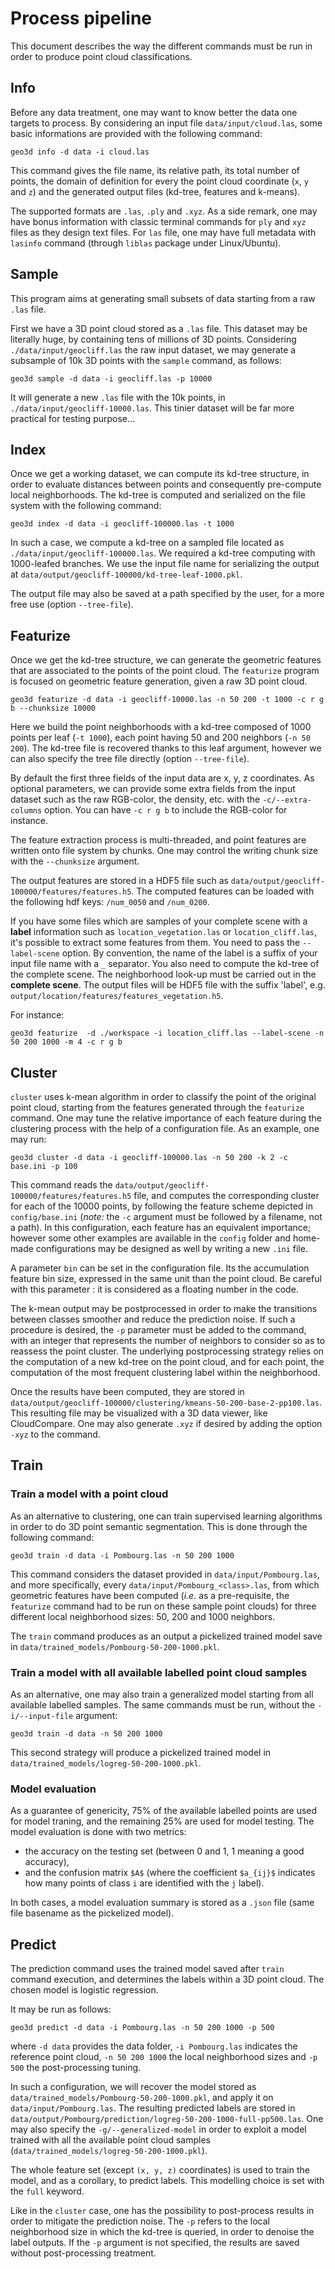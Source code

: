 # Process pipeline

This document describes the way the different commands must be run in order to
produce point cloud classifications.


## Info

Before any data treatment, one may want to know better the data one targets to
process. By considering an input file `data/input/cloud.las`, some basic
informations are provided with the following command:

```
geo3d info -d data -i cloud.las
```

This command gives the file name, its relative path, its total number of
points, the domain of definition for every the point cloud coordinate (`x`, `y`
and `z`) and the generated output files (kd-tree, features and k-means).

The supported formats are `.las`, `.ply` and `.xyz`. As a side remark, one may
have bonus information with classic terminal commands for `ply` and `xyz` files
as they design text files. For `las` file, one may have full metadata with
`lasinfo` command (through `liblas` package under Linux/Ubuntu).


## Sample

This program aims at generating small subsets of data starting from a raw
`.las` file.

First we have a 3D point cloud stored as a `.las` file. This dataset may be
literally huge, by containing tens of millions of 3D points. Considering
`./data/input/geocliff.las` the raw input dataset, we may generate a
subsample of 10k 3D points with the `sample` command, as follows:

```
geo3d sample -d data -i geocliff.las -p 10000
```

It will generate a new `.las` file with the 10k points, in
`./data/input/geocliff-10000.las`. This tinier dataset will be far more
practical for testing purpose...


## Index

Once we get a working dataset, we can compute its kd-tree structure, in order
to evaluate distances between points and consequently pre-compute local
neighborhoods. The kd-tree is computed and serialized on the file system with the following command:

```
geo3d index -d data -i geocliff-100000.las -t 1000
```

In such a case, we compute a kd-tree on a sampled file located as
`./data/input/geocliff-100000.las`. We required a kd-tree computing with
1000-leafed branches. We use the input file name for serializing the output at
`data/output/geocliff-100000/kd-tree-leaf-1000.pkl`.

The output file may also be saved at a path specified by the user, for a more
free use (option `--tree-file`).

## Featurize

Once we get the kd-tree structure, we can generate the geometric features that
are associated to the points of the point cloud. The `featurize` program is
focused on geometric feature generation, given a raw 3D point cloud.

```
geo3d featurize -d data -i geocliff-10000.las -n 50 200 -t 1000 -c r g b --chunksize 10000
```

Here we build the point neighborhoods with a kd-tree composed of 1000 points per leaf
(`-t 1000`), each point having 50 and 200 neighbors (`-n 50 200`). The kd-tree file
is recovered thanks to this leaf argument, however we can also specify the tree file
directly (option `--tree-file`).

By default the first three fields of the input data are x, y, z coordinates. As
optional parameters, we can provide some extra fields from the input dataset
such as the raw RGB-color, the density, etc. with the `-c/--extra-columns`
option. You can have `-c r g b` to include the RGB-color for instance.

The feature extraction process is multi-threaded, and point features are
written onto file system by chunks. One may control the writing chunk size with
the `--chunksize` argument.

The output features are stored in a HDF5 file such as
`data/output/geocliff-100000/features/features.h5`. The computed features can be
loaded with the following hdf keys: `/num_0050` and `/num_0200`.

If you have some files which are samples of your complete scene with a
**label** information such as `location_vegetation.las` or
`location_cliff.las`, it's possible to extract some features from them. You
need to pass the `--label-scene` option. By convention, the name of the label
is a suffix of your input file name with a `_` separator. You also need to
compute the kd-tree of the complete scene. The neighborhood look-up must be
carried out in the **complete scene**. The output files will be HDF5 file with
the suffix 'label', e.g. `output/location/features/features_vegetation.h5`.

For instance:

```
geo3d featurize  -d ./workspace -i location_cliff.las --label-scene -n 50 200 1000 -m 4 -c r g b
```


## Cluster

`cluster` uses k-mean algorithm in order to classify the point of the original
point cloud, starting from the features generated through the `featurize`
command. One may tune the relative importance of each feature during the
clustering process with the help of a configuration file. As an example, one
may run:

```
geo3d cluster -d data -i geocliff-100000.las -n 50 200 -k 2 -c base.ini -p 100
```

This command reads the
`data/output/geocliff-100000/features/features.h5` file, and
computes the corresponding cluster for each of the 10000 points, by following
the feature scheme depicted in `config/base.ini` (*note:* the `-c` argument
must be followed by a filename, not a path). In this configuration, each
feature has an equivalent importance; however some other examples are available
in the `config` folder and home-made configurations may be designed as well by
writing a new `.ini` file.

A parameter `bin` can be set in the configuration file. Its the accumulation
feature bin size, expressed in the same unit than the point cloud. Be careful
with this parameter : it is considered as a floating number in the code.

The k-mean output may be postprocessed in order to make the transitions between
classes smoother and reduce the prediction noise. If such a procedure is
desired, the `-p` parameter must be added to the command, with an integer that
represents the number of neighbors to consider so as to reassess the point
cluster. The underlying postprocessing strategy relies on the computation of a
new kd-tree on the point cloud, and for each point, the computation of the most
frequent clustering label within the neighborhood.

Once the results have been computed, they are stored in
`data/output/geocliff-100000/clustering/kmeans-50-200-base-2-pp100.las`. This
resulting file may be visualized with a 3D data viewer, like CloudCompare. One
may also generate `.xyz` if desired by adding the option `-xyz` to the command.

## Train

### Train a model with a point cloud

As an alternative to clustering, one can train supervised learning algorithms
in order to do 3D point semantic segmentation. This is done through the following command:

```
geo3d train -d data -i Pombourg.las -n 50 200 1000
```

This command considers the dataset provided in `data/input/Pombourg.las`, and
more specifically, every `data/input/Pombourg_<class>.las`, from which
geometric features have been computed (*i.e.* as a pre-requisite, the
`featurize` command had to be run on these sample point clouds) for three
different local neighborhood sizes: 50, 200 and 1000 neighbors.

The `train` command produces as an output a pickelized trained model save in
`data/trained_models/Pombourg-50-200-1000.pkl`.

### Train a model with all available labelled point cloud samples

As an alternative, one may also train a generalized model starting from all
available labelled samples. The same commands must be run, without the
`-i/--input-file` argument:

```
geo3d train -d data -n 50 200 1000
```

This second strategy will produce a pickelized trained model in
`data/trained_models/logreg-50-200-1000.pkl`.

### Model evaluation

As a guarantee of genericity, 75% of the available labelled points are used for
model traning, and the remaining 25% are used for model testing. The model
evaluation is done with two metrics:
- the accuracy on the testing set (between 0 and 1, 1 meaning a good accuracy),
- and the confusion matrix `$A$` (where the coefficient `$a_{ij}$` indicates
  how many points of class `i` are identified with the `j` label).

In both cases, a model evaluation summary is stored as a `.json` file (same
file basename as the pickelized model).

## Predict

The prediction command uses the trained model saved after `train` command
execution, and determines the labels within a 3D point cloud. The chosen model
is logistic regression.

It may be run as follows:

```
geo3d predict -d data -i Pombourg.las -n 50 200 1000 -p 500
```

where `-d data` provides the data folder, `-i Pombourg.las` indicates the
reference point cloud, `-n 50 200 1000` the local neighborhood sizes and `-p
500` the post-processing tuning.

In such a configuration, we will recover the model stored as
`data/trained_models/Pombourg-50-200-1000.pkl`, and apply it on
`data/input/Pombourg.las`. The resulting predicted labels are stored in
`data/output/Pombourg/prediction/logreg-50-200-1000-full-pp500.las`. One may
also specify the `-g/--generalized-model` in order to exploit a model trained
with all the available point cloud samples
(`data/trained_models/logreg-50-200-1000.pkl`).

The whole feature set (except `(x, y, z)` coordinates) is used to train the
model, and as a corollary, to predict labels. This modelling choice is set with
the `full` keyword.

Like in the `cluster` case, one has the possibility to post-process results in
order to mitigate the prediction noise. The `-p` refers to the local
neighborhood size in which the kd-tree is queried, in order to denoise the
label outputs. If the `-p` argument is not specified, the results are saved
without post-processing treatment.
